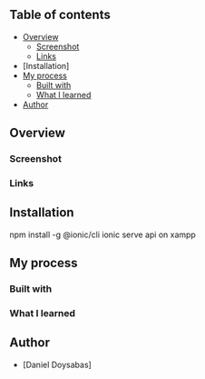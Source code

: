 ## Table of contents

- [Overview](#overview)
  - [Screenshot](#screenshot)
  - [Links](#links)
- [Installation]
- [My process](#my-process)
  - [Built with](#built-with)
  - [What I learned](#what-i-learned)
- [Author](#author)

## Overview


### Screenshot

### Links

## Installation
npm install -g @ionic/cli
ionic serve
api on xampp

## My process

### Built with

### What I learned


## Author

- [Daniel Doysabas]
